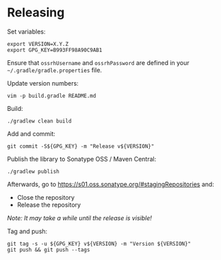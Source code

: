 # Releasing

Set variables:

    export VERSION=X.Y.Z
    export GPG_KEY=B993FF98A90C9AB1

Ensure that `ossrhUsername` and `ossrhPassword` are defined in your
`~/.gradle/gradle.properties` file.

Update version numbers:

    vim -p build.gradle README.md

Build:

    ./gradlew clean build

Add and commit:

    git commit -S${GPG_KEY} -m "Release v${VERSION}"

Publish the library to Sonatype OSS / Maven Central:

    ./gradlew publish

Afterwards, go to <https://s01.oss.sonatype.org/#stagingRepositories> and:

- Close the repository
- Release the repository

*Note: It may take a while until the release is visible!*

Tag and push:

    git tag -s -u ${GPG_KEY} v${VERSION} -m "Version ${VERSION}"
    git push && git push --tags
